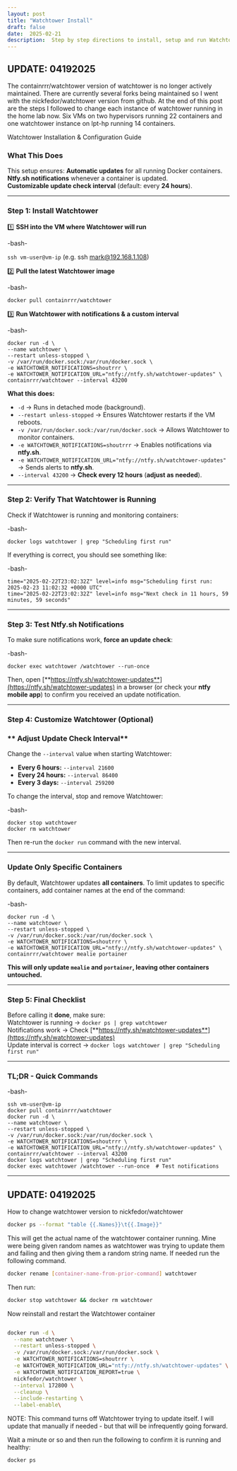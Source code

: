 ```yaml
---
layout: post
title: "Watchtower Install"
draft: false
date:  2025-02-21
description:  Step by step directions to install, setup and run Watchtower which will run inside my VMs that have Docker containers (all of them!) and update them automatically.  This is the initial version of watchtower (containerrr) and an updated version (nickfedor)
---
```


## UPDATE: 04192025

The containrrr/watchtower version of watchtower is no longer actively maintained.  There are currently several forks being maintained so I went with the nickfedor/watchtower version from github.  At the end of this post are the steps I followed to change each instance of watchtower running in the home lab now. Six VMs on two hypervisors running 22 containers and one watchtower instance on lpt-hp running 14 containers.

Watchtower Installation & Configuration Guide

###  What This Does

This setup ensures:   **Automatic updates** for all running Docker containers.  
  **Ntfy.sh notifications** whenever a container is updated.  
  **Customizable update check interval** (default: every **24 hours**).

---

###  Step 1: Install Watchtower

1️⃣ **SSH into the VM where Watchtower will run**

-bash-  
   
`ssh vm-user@vm-ip`    (e.g. ssh mark@192.168.1.108)

2️⃣ **Pull the latest Watchtower image**

-bash-  
   
`docker pull containrrr/watchtower`

3️⃣ **Run Watchtower with notifications & a custom interval**

-bash-  
   
`docker run -d \`  
  `--name watchtower \`  
  `--restart unless-stopped \`  
  `-v /var/run/docker.sock:/var/run/docker.sock \`  
  `-e WATCHTOWER_NOTIFICATIONS=shoutrrr \`  
  `-e WATCHTOWER_NOTIFICATION_URL="ntfy://ntfy.sh/watchtower-updates" \`  
  `containrrr/watchtower --interval 43200`

 **What this does:**

* `-d` → Runs in detached mode (background).  
* `--restart unless-stopped` → Ensures Watchtower restarts if the VM reboots.  
* `-v /var/run/docker.sock:/var/run/docker.sock` → Allows Watchtower to monitor containers.  
* `-e WATCHTOWER_NOTIFICATIONS=shoutrrr` → Enables notifications via **ntfy.sh**.  
* `-e WATCHTOWER_NOTIFICATION_URL="ntfy://ntfy.sh/watchtower-updates"` → Sends alerts to **ntfy.sh**.  
* `--interval 43200` → **Check every 12 hours** (**adjust as needed**).

---

###  Step 2: Verify That Watchtower is Running

Check if Watchtower is running and monitoring containers:

-bash-  
   
`docker logs watchtower | grep "Scheduling first run"`

  If everything is correct, you should see something like:

-bash-  
   
`time="2025-02-22T23:02:32Z" level=info msg="Scheduling first run: 2025-02-23 11:02:32 +0000 UTC"`  
`time="2025-02-22T23:02:32Z" level=info msg="Next check in 11 hours, 59 minutes, 59 seconds"`

---

###  Step 3: Test Ntfy.sh Notifications

To make sure notifications work, **force an update check**:

-bash-  
   
`docker exec watchtower /watchtower --run-once`

Then, open [**https://ntfy.sh/watchtower-updates**](https://ntfy.sh/watchtower-updates) in a browser (or check your **ntfy mobile app**) to confirm you received an update notification.

---

###  Step 4: Customize Watchtower (Optional)

### ** Adjust Update Check Interval**

Change the `--interval` value when starting Watchtower:

* **Every 6 hours:** `--interval 21600`  
* **Every 24 hours:** `--interval 86400`  
* **Every 3 days:** `--interval 259200`

To change the interval, stop and remove Watchtower:

-bash-  
   
`docker stop watchtower`  
`docker rm watchtower`

Then re-run the `docker run` command with the new interval.

---

### **Update Only Specific Containers**

By default, Watchtower updates **all containers**. To limit updates to specific containers, add container names at the end of the command:

-bash-  
   
`docker run -d \`  
  `--name watchtower \`  
  `--restart unless-stopped \`  
  `-v /var/run/docker.sock:/var/run/docker.sock \`  
  `-e WATCHTOWER_NOTIFICATIONS=shoutrrr \`  
  `-e WATCHTOWER_NOTIFICATION_URL="ntfy://ntfy.sh/watchtower-updates" \`  
  `containrrr/watchtower mealie portainer`

**This will only update `mealie` and `portainer`, leaving other containers untouched.**

---

###   Step 5: Final Checklist

Before calling it **done**, make sure:  
  Watchtower is running → `docker ps | grep watchtower`  
  Notifications work → Check [**https://ntfy.sh/watchtower-updates**](https://ntfy.sh/watchtower-updates)  
  Update interval is correct → `docker logs watchtower | grep "Scheduling first run"`

---

### TL;DR \- Quick Commands

-bash-  
   
`ssh vm-user@vm-ip`  
`docker pull containrrr/watchtower`  
`docker run -d \`  
  `--name watchtower \`  
  `--restart unless-stopped \`  
  `-v /var/run/docker.sock:/var/run/docker.sock \`  
  `-e WATCHTOWER_NOTIFICATIONS=shoutrrr \`  
  `-e WATCHTOWER_NOTIFICATION_URL="ntfy://ntfy.sh/watchtower-updates" \`  
  `containrrr/watchtower --interval 43200`  
`docker logs watchtower | grep "Scheduling first run"`  
`docker exec watchtower /watchtower --run-once  # Test notifications`

---

## UPDATE: 04192025

How to change watchtower version to nickfedor/watchtower

```sh
docker ps --format "table {{.Names}}\t{{.Image}}" 
```
This will get the actual name of the watchtower container running.  Mine were being given random names as watchtower was trying to update them and failing and then giving them a random string name.  If needed run the following command.

```sh
docker rename [container-name-from-prior-command] watchtower
```

Then run:

```sh
docker stop watchtower && docker rm watchtower
```

Now reinstall and restart the Watchtower container

```sh

docker run -d \
  --name watchtower \
  --restart unless-stopped \
  -v /var/run/docker.sock:/var/run/docker.sock \
  -e WATCHTOWER_NOTIFICATIONS=shoutrrr \
  -e WATCHTOWER_NOTIFICATION_URL="ntfy://ntfy.sh/watchtower-updates" \
  -e WATCHTOWER_NOTIFICATION_REPORT=true \
  nickfedor/watchtower \
  --interval 172800 \
  --cleanup \
  --include-restarting \
  --label-enable\

```
NOTE:  This command turns off Watchtower trying to update itself. I will update that manually if needed - but that will be infrequently going forward.  


Wait a minute or so and then run the following to confirm it is running and healthy:

```sh
docker ps
```

